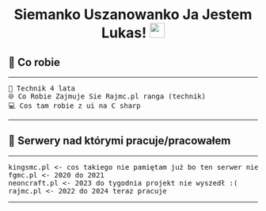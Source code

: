 <h1 align="center">
Siemanko Uszanowanko Ja Jestem Lukas!
	<a href="https://github.com/Bouaskaoun" target="_self">
		<img src="https://media.giphy.com/media/hvRJCLFzcasrR4ia7z/giphy.gif" width="30">
	</a>
</h1>

## 🧧 Co robie
<hr>
<pre>
📕 Technik 4 lata
🌐 Co Robie Zajmuje Sie Rajmc.pl ranga (technik)
💻 Cos tam robie z ui na C sharp
</pre>
<hr>

## 📕 Serwery nad którymi pracuje/pracowałem
<hr>
<pre>
kingsmc.pl <- cos takiego nie pamiętam już bo ten serwer nie istneje 2020
fgmc.pl <- 2020 do 2021
neoncraft.pl <- 2023 do tygodnia projekt nie wyszedł :(
rajmc.pl <- 2022 do 2024 teraz pracuje 
</pre>
<hr>
